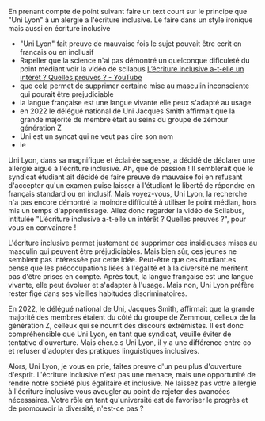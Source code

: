 En prenant compte de point suivant faire un text court sur le principe que "Uni Lyon" à un alergie a l'écriture inclusive. Le faire dans un style ironique mais aussi en écriture inclusive 
- "Uni Lyon" fait preuve de mauvaise fois le sujet pouvait être ecrit en francais ou en incllusif
- Rapeller que la science n'ai pas démontré un quelconque dificuleté  du point médiant voir la vidéo de scilabus [L’écriture inclusive a-t-elle un intérêt ? Quelles preuves ? - YouTube](https://www.youtube.com/watch?v=url1TFdHlSI)
- que cela permet de supprimer certaine mise au masculin inconsciente qui pourait être prejudiciable 
- la langue française est une langue vivante elle peux s'adapté au usage
- en 2022 le délégué national de Uni Jacques Smith affirmait que la grande majorité de membre êtait au seins du groupe de zémour génération Z
- Uni est un syncat qui ne veut pas dire son nom 
- le


Uni Lyon, dans sa magnifique et éclairée sagesse, a décidé de déclarer une allergie aiguë à l'écriture inclusive. Ah, que de passion ! Il semblerait que le syndicat étudiant ait décidé de faire preuve de mauvaise foi en refusant d'accepter qu'un examen puise laisser à l'étudiant le liberté de répondre en français standard ou en inclusif. Mais voyez-vous, Uni Lyon, la recherche n'a pas encore démontré la moindre difficulté à utiliser le point médian, hors mis un temps d'apprentissage. Allez donc regarder la vidéo de Scilabus, intitulée "L’écriture inclusive a-t-elle un intérêt ? Quelles preuves ?", pour vous en convaincre !

L'écriture inclusive permet justement de supprimer ces insidieuses mises au masculin qui peuvent être préjudiciables. Mais bien sûr, ces jeunes ne semblent pas intéressée par cette idée. Peut-être que ces étudiant.es pense que les préoccupations liées à l'égalité et à la diversité ne méritent pas d'être prises en compte. Après tout, la langue française est une langue vivante, elle peut évoluer et s'adapter à l'usage. Mais non, Uni Lyon préfère rester figé dans ses vieilles habitudes discriminatoires.

En 2022, le délégué national de Uni, Jacques Smith, affirmait que la grande majorité des membres étaient du côté du groupe de Zemmour, celleux de la génération Z, celleux qui se nourrit des discours extrémistes. Il est donc compréhensible que Uni Lyon, en tant que syndicat, veuille éviter de tentative d'ouverture. Mais cher.e.s Uni Lyon, il y a une différence entre co   et refuser d'adopter des pratiques linguistiques inclusives.

Alors, Uni Lyon, je vous en prie, faites preuve d'un peu plus d'ouverture d'esprit. L'écriture inclusive n'est pas une menace, mais une opportunité de rendre notre société plus égalitaire et inclusive. Ne laissez pas votre allergie à l'écriture inclusive vous aveugler au point de rejeter des avancées nécessaires. Votre rôle en tant qu'université est de favoriser le progrès et de promouvoir la diversité, n'est-ce pas ?